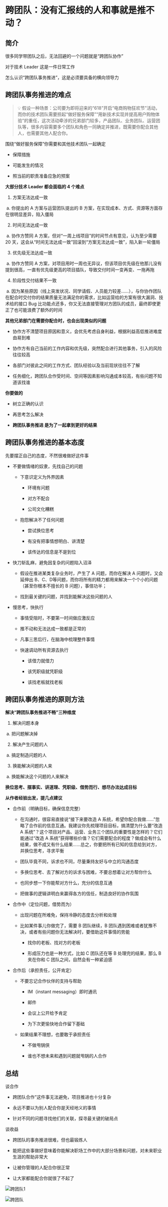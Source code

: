 # 跨团队：没有汇报线的人和事就是推不动？

## 简介 

很多同学带团队之后，无法回避的一个问题就是“跨团队协作”

对于技术 Leader 这是一件日常工作

怎么认识“跨团队事务推进”，这是必须要具备的横向领导力

## 跨团队事务推进的难点 

> 💡 假设一种场景：公司要为即将迎来的“618”开启“电商购物狂欢节”活动，而你的技术团队需要担起“做好服务保障”“用新技术实现并提高用户购物体验”的重任，这次活动牵涉的兄弟部门较多，产品团队、业务团队、运营团队等，很多内容需要多个团队和角色一同确定并推进，既需要你配合其他人，也需要其他人配合你。

围绕“做好服务保障”你需要和其他技术团队一起确定

* 保障措施

* 可能发生的情况

* 照当前的职责准备应急的预案

**大部分技术 Leader 都会面临的 4 个难点**

1. 方案无法达成一致

​		a. 你提出的 A 方案与运营团队提出的 B 方案，在实现成本、方式、资源等方面存在很明显差异，陷入僵局

2. 时间无法达成一致

​		a. 协作方赞同 A 方案，但对“一周上线项目”的时间节点有意见，认为至少需要 20 天，这会从“时间无法达成一致”回滚到“方案无法达成一致”，陷入新一轮僵局

3. 优先级无法达成一致

​		a. 协作方赞同 A 方案，对项目用时一周也无异议，但该项目优先级在他那儿没有提到很高，一直有优先级更高的项目插队，导致交付时间一变再变、一拖再拖

4. 阶段性交付结果不一致

​		a. 因为某些原因（线上突发状况、同学请假、人员能力较差……），与你协作团队在配合时交付你的结果质量无法满足你的需求，比如运营给的方案有很大漏洞、技术给的接口 Bug 比功能点还多，你又无法直接管理对方团队的成员，最终即使更正了也可能浪费了额外的时间

**其他兄弟部门在需要你配合时，也会出现类似的问题**

* 协作方不清楚项目原因和意义，会优先考虑自身利益，根据利益高低推进难度由易到难

* 协作方有自己当前的工作内容和优先级，突然配合进行其他事务，引入的风险往往较高

* 各部门对彼此之间的工作方式、团队经验以及当前现状往往不了解

* 任务细化，跨团队合作受时间、空间等因素影响沟通成本较高，有些问题不知道该找谁

**你要做的**

* 树立正确的认识

* 再思考怎么解决

* **跨团队事务推进 是为了一起拿到更好的结果**

## 跨团队事务推进的基本态度 

先要摆正自己的态度，不然很难做好这件事

* 不要做情绪的奴隶，先找自己的问题

  * 下意识定义为外界因素

    * 环境有问题

    * 对方不配合

    * 公司文化糟糕

  * 抱怨解决不了任何问题

    * 尝试换位思考

    * 有没有把事情想明白、讲清楚

    * 该传达的信息是不是到位

* 快刀斩乱麻，避免因复杂的问题陷入沼泽

  *  假设在推进某类复杂业务时，产生了 A 问题，而你在解决 A 问题时，又会延伸出 B、C、D等问题，而你将所有的精力都用来解决一个个小的问题（甚至你根本不擅长的 B 问题），事倍功半；

  * 找到最关键的问题，并找到能解决这些问题的人

* 慢思考，快执行

  * 事情受阻时，不要第一时间做应激反应

  * 推不动和无法达成一致都是正常的

  * 凡事三思后行，在脑海中梳理整件事情

  * 快速调动所有资源去执行

    * 该借力就借力

    * 该凭职级就凭职级

    * 该找老板就找老板

## 跨团队事务推进的原则方法 

**解决“跨团队事务推进不畅”三种维度**

1. 解决问题本身

​		a. 把问题解决掉

2. 解决产生问题的人

​	a. 搞定制造问题的人

3. 换能解决问题的人来

​	a. 换能解决这个问题的人来解决

**换位思考、摆事实、讲道理、凭职级、借势而行、想尽办法达成目标**

**从作者经验出发，提几点建议**

* 合作前（明确目标，确保信息完整）

  * 在沟通时，很容易直接说“接下来要改造 A 系统，希望你配合我做……”忽略了合作前的信息互通。我建议你先梳理项目目标，搞清楚为什么要“改造 A 系统”？这个项目对产品、运营、业务三个团队的重要性是怎样的？它们能通过“改造 A 系统”获得哪些价值？它们需要配合的程度？做成会有什么结果，做不成又有什么结果……总之，你要把所有已知的信息给到对方，并换位思考，寻求平衡

  * 团队毕竟不同，诉求也不同，尽量秉持友好与中立的沟通态度

  * 多换位思考、去了解对方的诉求与困难，不要总想着让对方帮你什么

  * 也同步想一下你能帮对方什么，充分的信息互通

  * 把做事的逻辑讲明白来赢得各方的信任，制造良好的协作氛围

* 合作中（定位问题，借势而为）

  * 出现问题在所难免，保持冷静的态度去分析和处理

  * 比如某件事儿你做完了，需要 B 团队继续，B 团队遇到困难或者犹豫不决，或者有些问题你无法解决时，要借助这件事情的势能

    * 找你的老板、找对方的老板

    * 形成压力也是一种方式，比如 C 团队还在等 B 处理完的结果，那么 B 夹在你和 C 团队之间，自然会有一种紧迫感

* 合作后（承担责任，公开肯定）

  * 不要忘记合作伙伴的支持与帮助

    * IM（instant messaging）即时通讯

    * 邮件

    * 会议上公开给予肯定

    * 为下次更愉快地合作留下基础

  * 如果结果不理想，也要敢于承担责任

    * 不做甩锅侠

    * 谁也不想未来和遇到问题就甩锅的人合作

## 总结 

谈合作

* 跨团队合作”这件事无法避免，项目推进也十分复杂

* 永远不要以为别人配合你是天经地义的事情

* 针对不同的问题寻找他们的关联，探寻最关键的破局点

谈收益

* 跨团队的事务推进很难，但也最锻炼人

* 能把这些事做好意味着你能解决职场工作中的大部分场景和问题，对未来职业生涯的帮助非常大

* 让被你管理的人配合你很正常

* 让大家都能配合你就很了不起了

![跨团队1](./images/跨团队1.png)

![跨团队](./images/跨团队.png)